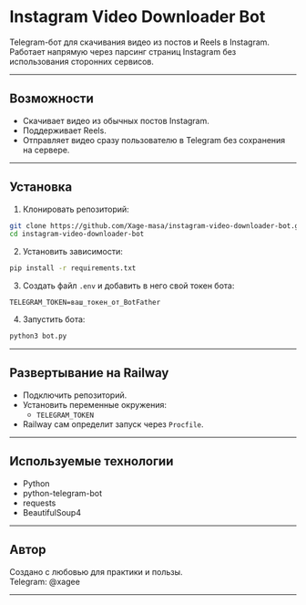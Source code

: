 # Instagram Video Downloader Bot

Telegram-бот для скачивания видео из постов и Reels в Instagram.  
Работает напрямую через парсинг страниц Instagram без использования сторонних сервисов.

---

##  Возможности

- Скачивает видео из обычных постов Instagram.
- Поддерживает Reels.
- Отправляет видео сразу пользователю в Telegram без сохранения на сервере.

---

##  Установка

1. Клонировать репозиторий:

```bash
git clone https://github.com/Xage-masa/instagram-video-downloader-bot.git
cd instagram-video-downloader-bot
```

2. Установить зависимости:

```bash
pip install -r requirements.txt
```

3. Создать файл `.env` и добавить в него свой токен бота:

```
TELEGRAM_TOKEN=ваш_токен_от_BotFather
```

4. Запустить бота:

```bash
python3 bot.py
```

---

##  Развертывание на Railway

- Подключить репозиторий.
- Установить переменные окружения:
  - `TELEGRAM_TOKEN`
- Railway сам определит запуск через `Procfile`.

---

##  Используемые технологии

- Python
- python-telegram-bot
- requests
- BeautifulSoup4

---

## Автор

Создано с любовью для практики и пользы.  
Telegram: @xagee

---

